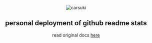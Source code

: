 <p align="center">
 <img src="https://carsuki.moe/img/eyeball-large.png" align="center" alt="carsuki" />
 <h2 align="center">personal deployment of github readme stats</h2>
 <p align="center">read original docs <a href="https://github.com/anuraghazra/github-readme-stats">here</a></p>
</p>
